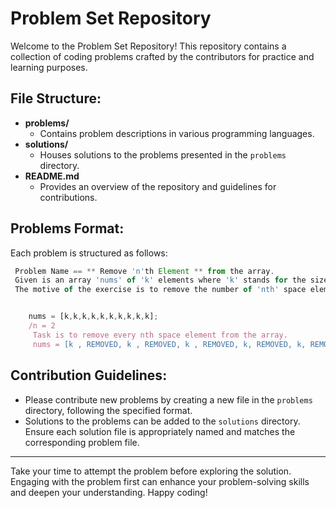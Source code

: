 # Problem Set Repository

Welcome to the Problem Set Repository! This repository contains a collection of coding problems crafted by the contributors for practice and learning purposes.

## File Structure:

- **problems/**
  - Contains problem descriptions in various programming languages.
- **solutions/**
  - Houses solutions to the problems presented in the `problems` directory.
- **README.md**
  - Provides an overview of the repository and guidelines for contributions.

## Problems Format:

Each problem is structured as follows:

```js
 Problem Name == ** Remove 'n'th Element ** from the array.
 Given is an array 'nums' of 'k' elements where 'k' stands for the size of the array.
 The motive of the exercise is to remove the number of 'nth' space element from the array of size 'k'. 


    nums = [k,k,k,k,k,k,k,k,k,k];
    /n = 2
     Task is to remove every nth space element from the array.
     nums = [k , REMOVED, k , REMOVED, k , REMOVED, k, REMOVED, k, REMOVED]

```

## Contribution Guidelines:

- Please contribute new problems by creating a new file in the `problems` directory, following the specified format.
- Solutions to the problems can be added to the `solutions` directory. Ensure each solution file is appropriately named and matches the corresponding problem file.

---

Take your time to attempt the problem before exploring the solution. Engaging with the problem first can enhance your problem-solving skills and deepen your understanding. Happy coding!
